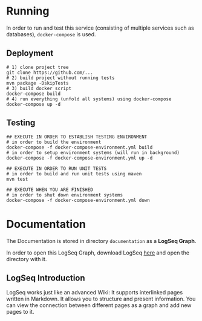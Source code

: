 # Running
In order to run and test this service (consisting of multiple services such as
databases), `docker-compose` is used.

## Deployment
```shell
# 1) clone project tree
git clone https://github.com/...
# 2) build project without running tests
mvn package -DskipTests
# 3) build docker script
docker-compose build
# 4) run everything (unfold all systems) using docker-compose
docker-compose up -d
```

## Testing

```shell
## EXECUTE IN ORDER TO ESTABLISH TESTING ENVIRONMENT
# in order to build the environment
docker-compose -f docker-compose-environment.yml build
# in order to setup environment systems (will run in background)
docker-compose -f docker-compose-environment.yml up -d

## EXECUTE IN ORDER TO RUN UNIT TESTS
# in order to build and run unit tests using maven
mvn test

## EXECUTE WHEN YOU ARE FINISHED
# in order to shut down environment systems
docker-compose -f docker-compose-environment.yml down
```

# Documentation
The Documentation is stored in directory `documentation` as a **LogSeq Graph**.

In order to open this LogSeq Graph, download LogSeq [here](http://www.logseq.com) and open the directory with it.

## LogSeq Introduction
LogSeq works just like an advanced Wiki: It supports interlinked pages written in Markdown. It allows you 
to structure and present information. You can view the connection between different pages as a graph 
and add new pages to it.

